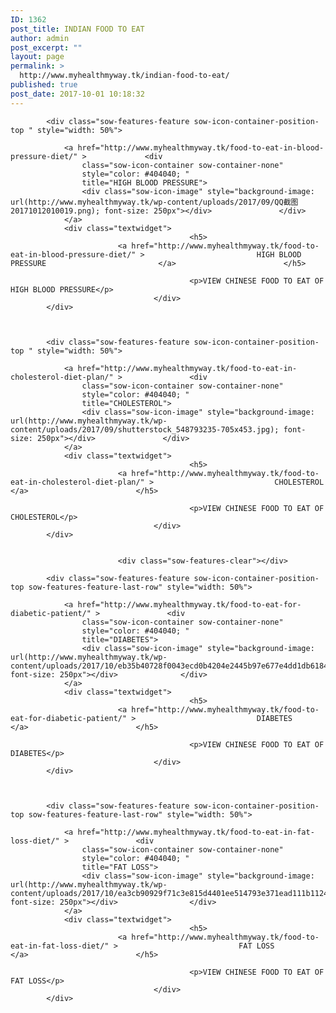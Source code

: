 ```yaml
---
ID: 1362
post_title: INDIAN FOOD TO EAT
author: admin
post_excerpt: ""
layout: page
permalink: >
  http://www.myhealthmyway.tk/indian-food-to-eat/
published: true
post_date: 2017-10-01 10:18:32
---
```

<div id="pl-1362"  class="panel-layout" ><div id="pg-1362-0"  class="panel-grid panel-no-style" ><div id="pgc-1362-0-0"  class="panel-grid-cell"  data-weight="1" ><div id="panel-1362-0-0-0" class="so-panel widget widget_sow-features panel-first-child panel-last-child" data-index="0" data-style="{&quot;background_image_attachment&quot;:false,&quot;background_display&quot;:&quot;tile&quot;}" ><div class="so-widget-sow-features so-widget-sow-features-default-882bd164377a">
<div class="sow-features-list sow-features-responsive">

			
			
			<div class="sow-features-feature sow-icon-container-position-top " style="width: 50%">

				<a href="http://www.myhealthmyway.tk/food-to-eat-in-blood-pressure-diet/" >				<div
					class="sow-icon-container sow-container-none"
                    style="color: #404040; "
					title="HIGH BLOOD PRESSURE">
					<div class="sow-icon-image" style="background-image: url(http://www.myhealthmyway.tk/wp-content/uploads/2017/09/QQ截图20171012010019.png); font-size: 250px"></div>				</div>
				</a>
				<div class="textwidget">
											<h5>
							<a href="http://www.myhealthmyway.tk/food-to-eat-in-blood-pressure-diet/" >							HIGH BLOOD PRESSURE							</a>						</h5>
					
											<p>VIEW CHINESE FOOD TO EAT OF HIGH BLOOD PRESSURE</p>					
									</div>
			</div>

		
			
			<div class="sow-features-feature sow-icon-container-position-top " style="width: 50%">

				<a href="http://www.myhealthmyway.tk/food-to-eat-in-cholesterol-diet-plan/" >				<div
					class="sow-icon-container sow-container-none"
                    style="color: #404040; "
					title="CHOLESTEROL">
					<div class="sow-icon-image" style="background-image: url(http://www.myhealthmyway.tk/wp-content/uploads/2017/09/shutterstock_548793235-705x453.jpg); font-size: 250px"></div>				</div>
				</a>
				<div class="textwidget">
											<h5>
							<a href="http://www.myhealthmyway.tk/food-to-eat-in-cholesterol-diet-plan/" >							CHOLESTEROL							</a>						</h5>
					
											<p>VIEW CHINESE FOOD TO EAT OF CHOLESTEROL</p>					
									</div>
			</div>

		
							<div class="sow-features-clear"></div>
			
			<div class="sow-features-feature sow-icon-container-position-top sow-features-feature-last-row" style="width: 50%">

				<a href="http://www.myhealthmyway.tk/food-to-eat-for-diabetic-patient/" >				<div
					class="sow-icon-container sow-container-none"
                    style="color: #404040; "
					title="DIABETES">
					<div class="sow-icon-image" style="background-image: url(http://www.myhealthmyway.tk/wp-content/uploads/2017/10/eb35b40728f0043ecd0b4204e2445b97e677e4dd1db618479d_1920.png); font-size: 250px"></div>				</div>
				</a>
				<div class="textwidget">
											<h5>
							<a href="http://www.myhealthmyway.tk/food-to-eat-for-diabetic-patient/" >							DIABETES							</a>						</h5>
					
											<p>VIEW CHINESE FOOD TO EAT OF DIABETES</p>					
									</div>
			</div>

		
			
			<div class="sow-features-feature sow-icon-container-position-top sow-features-feature-last-row" style="width: 50%">

				<a href="http://www.myhealthmyway.tk/food-to-eat-in-fat-loss-diet/" >				<div
					class="sow-icon-container sow-container-none"
                    style="color: #404040; "
					title="FAT LOSS">
					<div class="sow-icon-image" style="background-image: url(http://www.myhealthmyway.tk/wp-content/uploads/2017/10/ea3cb90929f71c3e815d4401ee514793e371ead111b11240_1920.jpg); font-size: 250px"></div>				</div>
				</a>
				<div class="textwidget">
											<h5>
							<a href="http://www.myhealthmyway.tk/food-to-eat-in-fat-loss-diet/" >							FAT LOSS							</a>						</h5>
					
											<p>VIEW CHINESE FOOD TO EAT OF FAT LOSS</p>					
									</div>
			</div>

			
</div>
</div></div></div></div></div>